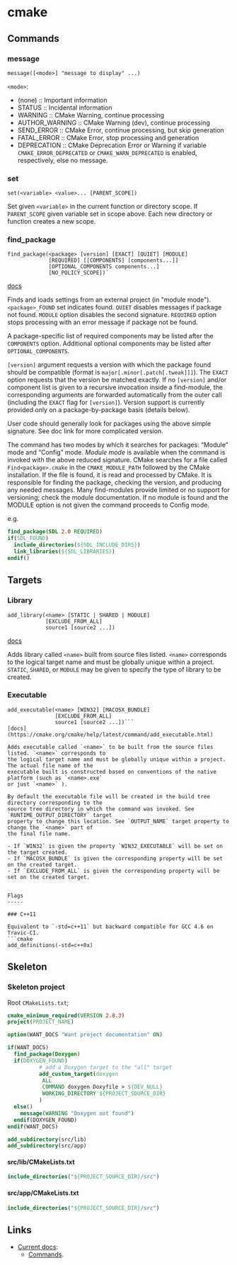 cmake
=====

Commands
--------

### message

```raw
message([<mode>] "message to display" ...)
```
  
`<mode>`:

- (none)         :: Important information
- STATUS         :: Incidental information
- WARNING        :: CMake Warning, continue processing
- AUTHOR_WARNING :: CMake Warning (dev), continue processing
- SEND_ERROR     :: CMake Error, continue processing, but skip generation
- FATAL_ERROR    :: CMake Error, stop processing and generation
- DEPRECATION    :: CMake Deprecation Error or Warning if variable `CMAKE_ERROR_DEPRECATED` 
  or `CMAKE_WARN_DEPRECATED` is enabled, respectively, else no message.

### set

```raw
set(<variable> <value>... [PARENT_SCOPE])
```
  

Set given `<variable>` in the current function or directory scope. If `PARENT_SCOPE` given variable
set in scope above. Each new directory or function creates a new scope. 

### find_package

```raw
find_package(<package> [version] [EXACT] [QUIET] [MODULE]
             [REQUIRED] [[COMPONENTS] [components...]]
             [OPTIONAL_COMPONENTS components...]
             [NO_POLICY_SCOPE])`
```
[docs](https://cmake.org/cmake/help/latest/command/find_package.html)

Finds and loads settings from an external project (in "module mode"). `<package>_FOUND` set indicates found. `QUIET`
disables messages if package not found. `MODULE` option disables the second signature. `REQUIRED`
option stops processing with an error message if package not be found.

A package-specific list of required components may be listed after the `COMPONENTS` option.
Additional optional components may be listed after `OPTIONAL_COMPONENTS`.

`[version]` argument requests a version with which the package found should be compatible (format
is `major[.minor[.patch[.tweak]]]`). The `EXACT` option requests that the version be matched exactly.
If no `[version]` and/or component list is given to a recursive invocation inside a find-module, the
corresponding arguments are forwarded automatically from the outer call (including the `EXACT` flag
for `[version]`). Version support is currently provided only on a package-by-package basis (details
below).

User code should generally look for packages using the above simple signature. See doc link for
more complicated version. 

The command has two modes by which it searches for packages: “Module” mode and “Config” mode.
*Module mode* is available when the command is invoked with the above reduced signature. CMake
searches for a file called `Find<package>.cmake` in the `CMAKE_MODULE_PATH` followed by the CMake
installation. If the file is found, it is read and processed by CMake. It is responsible for
finding the package, checking the version, and producing any needed messages. Many find-modules
provide limited or no support for versioning; check the module documentation. If no module is found
and the MODULE option is not given the command proceeds to Config mode.

e.g.
```cmake
find_package(SDL 2.0 REQUIRED)
if(SDL_FOUND)
  include_directories(${SDL_INCLUDE_DIRS})
  link_libraries(${SDL_LIBRARIES})
endif()
```
             
             
Targets
-------

### Library

```
add_library(<name> [STATIC | SHARED | MODULE]
            [EXCLUDE_FROM_ALL]
            source1 [source2 ...])
```
[docs](https://cmake.org/cmake/help/latest/command/add_library.html)

Adds library called `<name>` built from source files listed. `<name>` corresponds to the logical
target name and must be globally unique within a project. `STATIC`, `SHARED`, or `MODULE` may be
given to specify the type of library to be created.

### Executable

```
add_executable(<name> [WIN32] [MACOSX_BUNDLE]
               [EXCLUDE_FROM_ALL]
               source1 [source2 ...])```
[docs](https://cmake.org/cmake/help/latest/command/add_executable.html)

Adds executable called `<name>` to be built from the source files listed. `<name>` corresponds to
the logical target name and must be globally unique within a project. The actual file name of the
executable built is constructed based on conventions of the native platform (such as `<name>.exe`
or just `<name>` ).

By default the executable file will be created in the build tree directory corresponding to the
source tree directory in which the command was invoked. See `RUNTIME_OUTPUT_DIRECTORY` target
property to change this location. See `OUTPUT_NAME` target property to change the `<name>` part of
the final file name.

- If `WIN32` is given the property `WIN32_EXECUTABLE` will be set on the target created.
- If `MACOSX_BUNDLE` is given the corresponding property will be set on the created target.
- If `EXCLUDE_FROM_ALL` is given the corresponding property will be set on the created target.


Flags
-----

### C++11

Equivalent to `-std=c++11` but backward compatible for GCC 4.6 on Travic-CI.
```cmake
add_definitions(-std=c++0x) 
```


Skeleton
--------

### Skeleton project

Root `CMakeLists.txt`;

```cmake
cmake_minimum_required(VERSION 2.8.3)
project(PROJECT_NAME)

option(WANT_DOCS "Want project documentation" ON)

if(WANT_DOCS)
  find_package(Doxygen)
  if(DOXYGEN_FOUND)
          # add a Doxygen target to the "all" target
          add_custom_target(doxygen
           ALL
           COMMAND doxygen Doxyfile > ${DEV_NULL}
           WORKING_DIRECTORY ${PROJECT_SOURCE_DIR}
          )
  else()
    message(WARNING "Doxygen not found")
  endif(DOXYGEN_FOUND)
endif(WANT_DOCS)

add_subdirectory(src/lib)
add_subdirectory(src/app)
```

#### src/lib/CMakeLists.txt

```cmake
include_directories("${PROJECT_SOURCE_DIR}/src")
```

#### src/app/CMakeLists.txt

```cmake
include_directories("${PROJECT_SOURCE_DIR}/src")
```


Links
-----

- [Current docs](https://cmake.org/cmake/help/latest/):
    - [Commands](https://cmake.org/cmake/help/latest/manual/cmake-commands.7.html).

